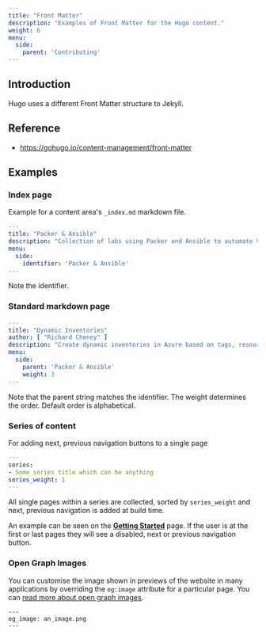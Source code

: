 ```yaml
---
title: "Front Matter"
description: "Examples of Front Matter for the Hugo content."
weight: 6
menu:
  side:
    parent: 'Contributing'
---
```


## Introduction

Hugo uses a different Front Matter structure to Jekyll.

## Reference

* <https://gohugo.io/content-management/front-matter>

## Examples

### Index page

Example for a content area's `_index.md` markdown file.

```yaml
---
title: "Packer & Ansible"
description: "Collection of labs using Packer and Ansible to automate VM image creation."
menu:
  side:
    identifier: 'Packer & Ansible'
---
```

Note the identifier.

### Standard markdown page

```yaml
---
title: "Dynamic Inventories"
author: [ "Richard Cheney" ]
description: "Create dynamic inventories in Azure based on tags, resource groups and more."
menu:
  side:
    parent: 'Packer & Ansible'
    weight: 3
---
```

Note that the parent string matches the identifier. The weight determines the order. Default order is alphabetical.

### Series of content

For adding next, previous navigation buttons to a single page

```yaml
---
series:
- Some series title which can be anything
series_weight: 1
---
```

All single pages within a series are collected, sorted by `series_weight` and next, previous navigation is added at build time.

An example can be seen on the [**Getting Started**](/about/contributing/getting-started) page. If the user is at the first or last pages they will see a disabled, next or previous navigation button.

### Open Graph Images

You can customise the image shown in previews of the website in many applications by overriding the `og:image` attribute for a particular page. You can [read more about open graph images](https://ogp.me/).

```
---
og_image: an_image.png
---
```